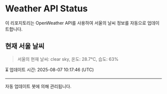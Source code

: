 
# Weather API Status

이 리포지토리는 OpenWeather API를 사용하여 서울의 날씨 정보를 자동으로 업데이트합니다.

## 현재 서울 날씨
> 서울의 현재 날씨: clear sky, 온도: 28.7°C, 습도: 63%

⏳ 업데이트 시간: 2025-08-07 10:17:46 (UTC)

---
자동 업데이트 봇에 의해 관리됩니다.
